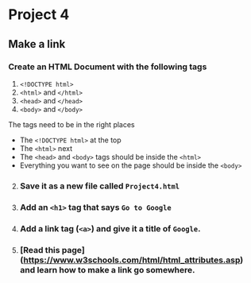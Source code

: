 # Project 4
## Make a link

### Create an HTML Document with the following tags

1. `<!DOCTYPE html>`
1. `<html>` and `</html>`
1. `<head>` and `</head>`
1. `<body>` and `</body>`

The tags need to be in the right places
- The `<!DOCTYPE html>` at the top
- The `<html>` next
- The `<head>` and `<body>` tags should be inside the `<html>`
- Everything you want to see on the page should be inside the `<body>`

2. ### Save it as a new file called `Project4.html`
3. ### Add an `<h1>` tag that says `Go to Google`
4. ### Add a link tag (`<a>`) and give it a title of `Google`.
5. ### [Read this page] (https://www.w3schools.com/html/html_attributes.asp) and learn how to make a link go somewhere. 
